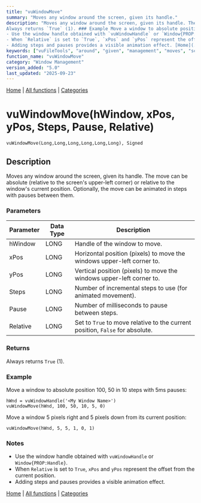 ```yaml
---
title: "vuWindowMove"
summary: "Moves any window around the screen, given its handle."
description: "Moves any window around the screen, given its handle. The move can be absolute (relative to the screen's upper-left corner) or relative to the window's current position. Optionally, the move can be animated in steps with pauses between them. ### Parameters ### Returns
Always returns `True` (1). ### Example Move a window to absolute position 100, 50 in 10 steps with 5ms pauses: Move a window 5 pixels right and 5 pixels down from its current position: ### Notes
- Use the window handle obtained with `vuWindowHandle` or `Window{PROP:Handle}`.  
- When `Relative` is set to `True`, `xPos` and `yPos` represent the offset from the current position.  
- Adding steps and pauses provides a visible animation effect. [Home](../index.md) | [All functions](index.md) | [Categories](../categories/index.md)"
keywords: ["vuFileTools", "around", "given", "management", "moves", "screen", "handle", "window", "Clarion", "vuwindowmove", "Windows"]
function_name: "vuWindowMove"
category: "Window Management"
version_added: "5.0"
last_updated: "2025-09-23"
---
```


[Home](../index.md) | [All functions](index.md) | [Categories](../categories/index.md)

# vuWindowMove(hWindow, xPos, yPos, Steps, Pause, Relative)

```Prototype
vuWindowMove(Long,Long,Long,Long,Long,Long), Signed
```


## Description
Moves any window around the screen, given its handle. The move can be absolute (relative to the screen's upper-left corner) or relative to the window's current position. Optionally, the move can be animated in steps with pauses between them.

### Parameters

| Parameter | Data Type | Description                                                                 |
|-----------|-----------|-----------------------------------------------------------------------------|
| hWindow   | LONG      | Handle of the window to move.                                               |
| xPos      | LONG      | Horizontal position (pixels) to move the windows upper-left corner to.     |
| yPos      | LONG      | Vertical position (pixels) to move the windows upper-left corner to.       |
| Steps     | LONG      | Number of incremental steps to use (for animated movement).                 |
| Pause     | LONG      | Number of milliseconds to pause between steps.                              |
| Relative  | LONG      | Set to `True` to move relative to the current position, `False` for absolute.|

### Returns
Always returns `True` (1).

### Example

Move a window to absolute position 100, 50 in 10 steps with 5ms pauses:

```Clarion
hWnd = vuWindowHandle('<My Window Name>')
vuWindowMove(hWnd, 100, 50, 10, 5, 0)
```

Move a window 5 pixels right and 5 pixels down from its current position:

```Clarion
vuWindowMove(hWnd, 5, 5, 1, 0, 1)
```

### Notes
- Use the window handle obtained with `vuWindowHandle` or `Window{PROP:Handle}`.  
- When `Relative` is set to `True`, `xPos` and `yPos` represent the offset from the current position.  
- Adding steps and pauses provides a visible animation effect.

[Home](../index.md) | [All functions](index.md) | [Categories](../categories/index.md)
